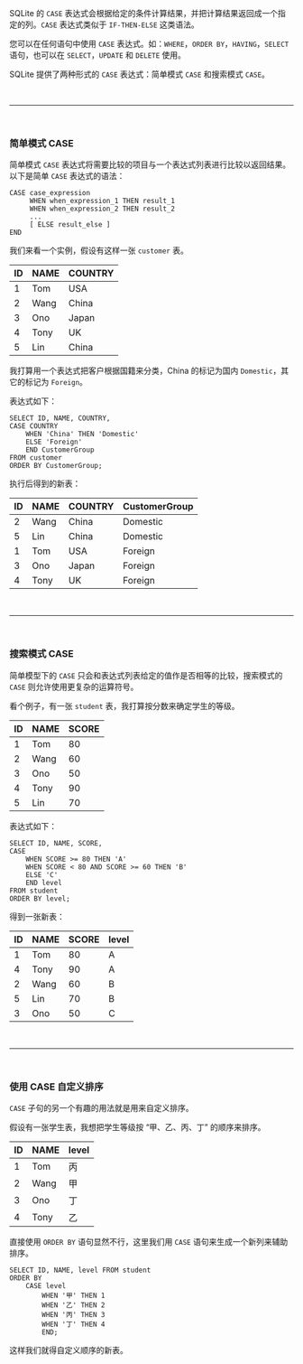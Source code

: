 SQLite 的 ``CASE`` 表达式会根据给定的条件计算结果，并把计算结果返回成一个指定的列。``CASE`` 表达式类似于 ``IF-THEN-ELSE`` 这类语法。

您可以在任何语句中使用  ``CASE``  表达式。如：``WHERE``，``ORDER BY``，``HAVING``，``SELECT`` 语句，也可以在 ``SELECT``，``UPDATE`` 和 ``DELETE`` 使用。

SQLite 提供了两种形式的 ``CASE`` 表达式：简单模式 ``CASE`` 和搜索模式 ``CASE``。


<br>
<hr>
<br>


### 简单模式 CASE

简单模式 ``CASE`` 表达式将需要比较的项目与一个表达式列表进行比较以返回结果。以下是简单 ``CASE`` 表达式的语法：
```
CASE case_expression
     WHEN when_expression_1 THEN result_1
     WHEN when_expression_2 THEN result_2
     ...
     [ ELSE result_else ] 
END
```

我们来看一个实例，假设有这样一张 ``customer`` 表。

|   ID  |   NAME    |   COUNTRY |
|   --- |   ---     |   ---     |
|   1	|   Tom     |   USA     |
|   2	|   Wang    |	China   |
|   3	|   Ono	    |   Japan   |
|   4	|   Tony    |   UK      |
|   5	|   Lin     |   China   |

我打算用一个表达式把客户根据国籍来分类，China 的标记为国内 ``Domestic``，其它的标记为 ``Foreign``。

表达式如下：
```
SELECT ID, NAME, COUNTRY,
CASE COUNTRY 
    WHEN 'China' THEN 'Domestic' 
    ELSE 'Foreign' 
    END CustomerGroup
FROM customer
ORDER BY CustomerGroup;
```

执行后得到的新表：

| ID |   NAME | COUNTRY  |   CustomerGroup |
|   --- |   ---     |   ---     | ---   |
| 2  |   Wang  |    China | Domestic |
| 5  |   Lin   |    China  |    Domestic |
| 1  |   Tom   |    USA    |    Foreign |
| 3  |   Ono   |    Japan  |    Foreign |
| 4  |   Tony  |    UK    | Foreign |


<br>
<hr>
<br>


### 搜索模式 CASE

简单模型下的 ``CASE`` 只会和表达式列表给定的值作是否相等的比较，搜索模式的 ``CASE`` 则允许使用更复杂的运算符号。

看个例子，有一张 ``student`` 表，我打算按分数来确定学生的等级。

|   ID  |   NAME    |   SCORE |
|   ---  |   ---    |   --- |
|    1   |    Tom |    80   |
|    2   |    Wang|    60   |
|    3   |    Ono |    50   |
|    4   |    Tony|    90   |
|    5   |    Lin |    70   |

表达式如下：
```
SELECT ID, NAME, SCORE,
CASE 
    WHEN SCORE >= 80 THEN 'A' 
    WHEN SCORE < 80 AND SCORE >= 60 THEN 'B' 
    ELSE 'C' 
    END level
FROM student
ORDER BY level;
```

得到一张新表：

|   ID  |   NAME    |   SCORE | level   |
|   ---  |   ---    |   --- |   --- |
|   1   |   Tom   |    80    | A    |
|   4   |   Tony  |    90   |  A    |
|   2   |   Wang  |    60   |  B    |
|   5   |   Lin   |    70    | B    |
|   3   |   Ono   |    50    | C    |


<br>
<hr>
<br>


### 使用 CASE 自定义排序

``CASE`` 子句的另一个有趣的用法就是用来自定义排序。

假设有一张学生表，我想把学生等级按 “甲、乙、丙、丁” 的顺序来排序。

|   ID  |   NAME    | level   |
|   ---  |   ---    |   --- | 
|   1   |   Tom    |   丙   |
|   2   |   Wang   |   甲   |
|   3   |   Ono    |   丁   |
|   4   |   Tony   |   乙   |

直接使用 ``ORDER BY`` 语句显然不行，这里我们用 ``CASE`` 语句来生成一个新列来辅助排序。
```
SELECT ID, NAME, level FROM student
ORDER BY 
    CASE level
        WHEN '甲' THEN 1 
        WHEN '乙' THEN 2 
        WHEN '丙' THEN 3 
        WHEN '丁' THEN 4 
        END;
```

这样我们就得自定义顺序的新表。


